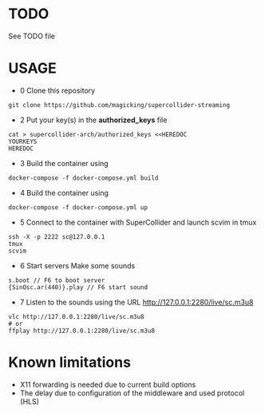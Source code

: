 # TODO

See TODO file

# USAGE

* 0 Clone this repository
```
git clone https://github.com/magicking/supercollider-streaming
```

* 2 Put your key(s) in the **authorized_keys** file
```
cat > supercollider-arch/authorized_keys <<HEREDOC
YOURKEYS
HEREDOC
```

* 3 Build the container using
```
docker-compose -f docker-compose.yml build
```

* 4 Build the container using
```
docker-compose -f docker-compose.yml up
```

* 5 Connect to the container with SuperCollider and launch scvim in tmux
```
ssh -X -p 2222 sc@127.0.0.1
tmux
scvim
```

* 6 Start servers Make some sounds
```
s.boot // F6 to boot server
{SinOsc.ar(440)}.play // F6 start sound
```

* 7 Listen to the sounds using the URL http://127.0.0.1:2280/live/sc.m3u8
```
vlc http://127.0.0.1:2280/live/sc.m3u8
# or
ffplay http://127.0.0.1:2280/live/sc.m3u8
```

# Known limitations
 * X11 forwarding is needed due to current build options
 * The delay due to configuration of the middleware and used protocol (HLS)
